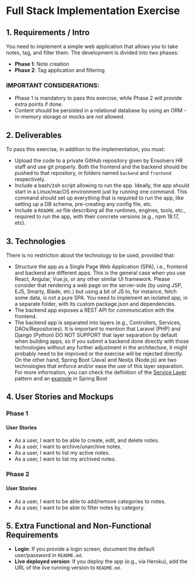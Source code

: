 # Full Stack Implementation Exercise

## 1. Requirements / Intro

You need to implement a simple web application that allows you to take notes, tag, and filter them. The development is divided into two phases:

- **Phase 1**: Note creation
- **Phase 2**: Tag application and filtering

### IMPORTANT CONSIDERATIONS:

- Phase 1 is mandatory to pass this exercise, while Phase 2 will provide extra points if done.
- Content should be persisted in a relational database by using an ORM - in-memory storage or mocks are not allowed.

## 2. Deliverables

To pass this exercise, in addition to the implementation, you must:

- Upload the code to a private GitHub repository given by Ensolvers HR staff and use git properly. Both the frontend and the backend should be pushed to that repository, in folders named `backend` and `frontend` respectively.
- Include a bash/zsh script allowing to run the app. Ideally, the app should start in a Linux/macOS environment just by running one command. This command should set up everything that is required to run the app, like setting up a DB schema, pre-creating any config file, etc.
- Include a `README.md` file describing all the runtimes, engines, tools, etc., required to run the app, with their concrete versions (e.g., npm 18.17, etc).

## 3. Technologies

There is no restriction about the technology to be used, provided that:

- Structure the app as a Single Page Web Application (SPA), i.e., frontend and backend are different apps. This is the general case when you use React, Angular, Vue.js, or any other similar UI framework. Please consider that rendering a web page on the server-side (by using JSP, EJS, Smarty, Blade, etc.) but using a bit of JS to, for instance, fetch some data, is not a pure SPA. You need to implement an isolated app, in a separate folder, with its custom package.json and dependencies.
- The backend app exposes a REST API for communication with the frontend.
- The backend app is separated into layers (e.g., Controllers, Services, DAOs/Repositories). It is important to mention that Laravel (PHP) and Django (Python) DO NOT SUPPORT that layer separation by default when building apps, so if you submit a backend done directly with those technologies without any further adjustment in the architecture, it might probably need to be improved or the exercise will be rejected directly. On the other hand, Spring Boot (Java) and Nestjs (Node.js) are two technologies that enforce and/or ease the use of this layer separation. For more information, you can check the definition of the [Service Layer](https://martinfowler.com/eaaCatalog/serviceLayer.html) pattern and an [example](https://www.sourcecodeexamples.net/2021/08/spring-boot-project-with-controller.html) in Spring Boot

## 4. User Stories and Mockups

### Phase 1

#### User Stories

- As a user, I want to be able to create, edit, and delete notes.
- As a user, I want to archive/unarchive notes.
- As a user, I want to list my active notes.
- As a user, I want to list my archived notes.

### Phase 2

#### User Stories

- As a user, I want to be able to add/remove categories to notes.
- As a user, I want to be able to filter notes by category.

## 5. Extra Functional and Non-Functional Requirements

- **Login**: If you provide a login screen, document the default user/password in `README.md`.
- **Live deployed version**: If you deploy the app (e.g., via Heroku), add the URL of the live running version to `README.md`.

